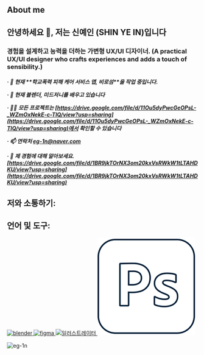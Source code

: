 ## About me

<h2 align="left">안녕하세요 👋, 저는 신예인 (SHIN YE IN)입니다</h2>
<h3 align="left">경험을 설계하고 능력을 더하는 가변형 UX/UI 디자이너. (A practical UX/UI designer who crafts experiences and adds a touch of sensibility.)</h3>

<h5 align="left">
· 🔭 현재 **학교폭력 피해 케어 서비스 앱, 비로섬**을 작업 중입니다.  


· 🌱 현재 **블렌더, 미드저니**를 배우고 있습니다

· 👨‍💻 모든 프로젝트는 [https://drive.google.com/file/d/11Ou5dyPwcGeOPsL-_WZmOxNekE-c-TIQ/view?usp=sharing](https://drive.google.com/file/d/11Ou5dyPwcGeOPsL-_WZmOxNekE-c-TIQ/view?usp=sharing)에서 확인할 수 있습니다

· 📫 연락처 **eg-1n@naver.com**

· 📄 제 경험에 대해 알아보세요. [https://drive.google.com/file/d/1BR9jkTOrNX3om20kxVsRWkW1tLTAHDKU/view?usp=sharing](https://drive.google.com/file/d/1BR9jkTOrNX3om20kxVsRWkW1tLTAHDKU/view?usp=sharing)
</h5>

<h2 align="left">저와 소통하기:</h2>
<p align="left">
</p>

<h2 align="left">언어 및 도구:</h2>
<p align="left"> <a href="https://www.blender.org/" target="_blank" rel="noreferrer"> <img src="https://download.blender.org/branding/community/blender_community_badge_white.svg" alt="blender" width="40" height="40"/> </a> <a href="https://www.figma.com/" target="_blank" rel="noreferrer"> <img src="https://www.vectorlogo.zone/logos/figma/figma-icon.svg" alt="figma" width="40" height="40"/> </a> <a href="https://www.adobe.com/in/products/illustrator.html" target="_blank" rel="noreferrer"> <img src="https://www.vectorlogo.zone/logos/adobe_illustrator/adobe_illustrator-icon.svg" alt="일러스트레이터" width="40" height="40"/> </a> <a href="https://www.photoshop.com/en" target="_blank" rel="noreferrer"> <img src="https://raw.githubusercontent.com/devicons/devicon/master/icons/photoshop/photoshop-line.svg" alt="포토샵" 너비="40" 높이="40"/> </a> </p>

<p><img align="center" src="https://github-readme-streak-stats.herokuapp.com/?user=eg-1n&" alt="eg-1n" /></p>

